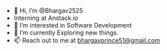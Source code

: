 - 👋 Hi, I’m @Bhargav2525
- Interning at Anstack.io
- 👀 I’m interested in Software Development
- 🌱 I’m currently Exploring new things.
- 📫 Reach out to me at bhargavprince51@gmail.com

<!---
Bhargav2525/Bhargav2525 is a ✨ special ✨ repository because its `README.md` (this file) appears on your GitHub profile.
You can click the Preview link to take a look at your changes.
--->
